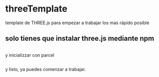 # threeTemplate
template de THREE.js para empezar a trabajar los mas rápido posible 

## solo tienes que instalar three.js mediante npm

```npm install three
```

y inicializzar con parcel
```npx parcel .\threeTemplate\index.html
```

y listo, ya puedes comenzar a trabajar.
